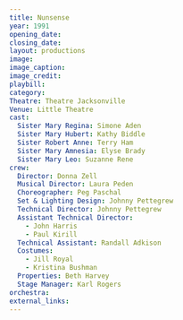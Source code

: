 ```yaml
---
title: Nunsense
year: 1991
opening_date: 
closing_date: 
layout: productions
image:
image_caption:
image_credit:
playbill: 
category: 
Theatre: Theatre Jacksonville
Venue: Little Theatre
cast:
  Sister Mary Regina: Simone Aden
  Sister Mary Hubert: Kathy Biddle
  Sister Robert Anne: Terry Ham
  Sister Mary Amnesia: Elyse Brady
  Sister Mary Leo: Suzanne Rene
crew:
  Director: Donna Zell
  Musical Director: Laura Peden
  Choreographer: Peg Paschal
  Set & Lighting Design: Johnny Pettegrew
  Technical Director: Johnny Pettegrew
  Assistant Technical Director:
    - John Harris
    - Paul Kirill
  Technical Assistant: Randall Adkison
  Costumes:
    - Jill Royal
    - Kristina Bushman
  Properties: Beth Harvey
  Stage Manager: Karl Rogers
orchestra:
external_links:
---
```

